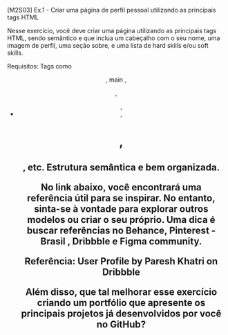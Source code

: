 [M2S03] Ex.1 - Criar uma página de perfil pessoal utilizando as principais tags HTML

Nesse exercício, você deve criar uma página utilizando as principais tags HTML, sendo semântico e que inclua um cabeçalho com o seu nome, uma imagem de perfil, uma seção sobre, e uma lista de hard skills e/ou soft skills.

Requisitos:
Tags como <header>, main <img>, <p>, <ul>, <li>, <h1>, <h2>, etc. Estrutura semântica e bem organizada.

No link abaixo, você encontrará uma referência útil para se inspirar. No entanto, sinta-se à vontade para explorar outros modelos ou criar o seu próprio. Uma dica é buscar referências no Behance, Pinterest - Brasil , Dribbble e Figma community.

Referência: User Profile by Paresh Khatri on Dribbble

Além disso, que tal melhorar esse exercício criando um portfólio que apresente os principais projetos já desenvolvidos por você no GitHub?